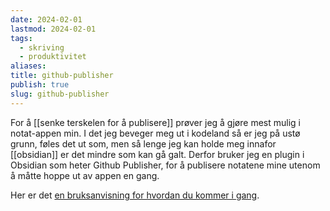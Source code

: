 ```yaml
---
date: 2024-02-01
lastmod: 2024-02-01
tags:
  - skriving
  - produktivitet
aliases: 
title: github-publisher
publish: true
slug: github-publisher
---
```


For å [[senke terskelen for å publisere]] prøver jeg å gjøre mest mulig i notat-appen min. I det jeg beveger meg ut i kodeland så er jeg på ustø grunn, føles det ut som, men så lenge jeg kan holde meg innafor [[obsidian]] er det mindre som kan gå galt. Derfor bruker jeg en plugin i Obsidian som heter Github Publisher, for å publisere notatene mine utenom å måtte hoppe ut av appen en gang.

Her er det [en bruksanvisning for hvordan du kommer i gang](https://flowerbed.bluerose.garden/Using-Quartz-&-Github-Publisher).

